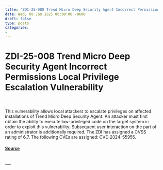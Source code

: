```yaml
---
title: "ZDI-25-008 Trend Micro Deep Security Agent Incorrect Permissions Local Privilege Escalation Vulnerability"
date: Wed, 08 Jan 2025 00:00:00 -0600
draft: false
type: posts
categories: 
- 
---
```

# ZDI-25-008 Trend Micro Deep Security Agent Incorrect Permissions Local Privilege Escalation Vulnerability

<br/>

<br/>
This vulnerability allows local attackers to escalate privileges on affected installations of Trend Micro Deep Security Agent. An attacker must first obtain the ability to execute low-privileged code on the target system in order to exploit this vulnerability. Subsequent user interaction on the part of an administrator is additionally required. The ZDI has assigned a CVSS rating of 6.7. The following CVEs are assigned: CVE-2024-55955.

#### [Source](http://www.zerodayinitiative.com/advisories/ZDI-25-008/)

<br/>
---

